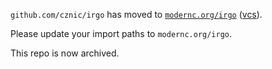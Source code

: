 `github.com/cznic/irgo` has moved to [`modernc.org/irgo`](https://godoc.org/modernc.org/irgo) ([vcs](https://gitlab.com/cznic/irgo)).

Please update your import paths to `modernc.org/irgo`.

This repo is now archived.
